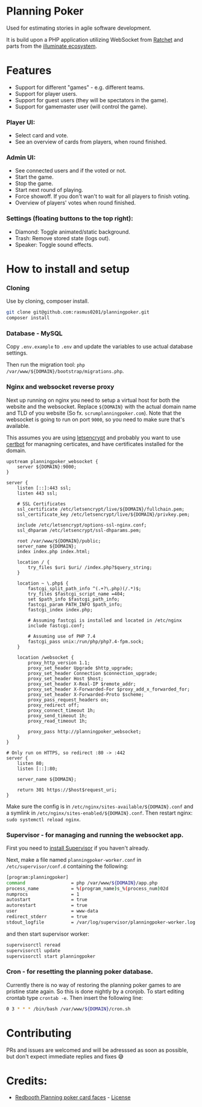 # Planning Poker

Used for estimating stories in agile software development.

It is build upon a PHP application utilizing WebSocket
from [Ratchet](https://github.com/ratchetphp/Ratchet) and parts from the [illuminate ecosystem](https://github.com/illuminate).

# Features

- Support for different "games" - e.g. different teams.
- Support for player users.
- Support for guest users (they will be spectators in the game).
- Support for gamemaster user (will control the game).

### Player UI:
- Select card and vote.
- See an overview of cards from players, when round finished.

### Admin UI:
- See connected users and if the voted or not.
- Start the game.
- Stop the game.
- Start next round of playing.
- Force showoff. If you don't wan't to wait for all players to finish voting.
- Overview of players' votes when round finished.

### Settings (floating buttons to the top right):
- Diamond: Toggle animated/static background.
- Trash: Remove stored state (logs out).
- Speaker: Toggle sound effects.

# How to install and setup


### Cloning
Use by cloning, composer install.
```bash
git clone git@github.com:rasmus0201/planningpoker.git
composer install
```


### Database - MySQL
Copy `.env.example` to `.env` and update the variables to use actual database settings.

Then run the migration tool: `php /var/www/${DOMAIN}/bootstrap/migrations.php`.


### Nginx and websocket reverse proxy
Next up running on nginx you need to setup a virtual host for both the website and the websocket. Replace `${DOMAIN}` with the actual domain name and TLD of you website (So fx. `scrumplanningpoker.com`). Note that the websocket is going to run on port `9000`, so you need to make sure that's available.

This assumes you are using [letsencrypt](https://letsencrypt.org/) and probably you want to use [certbot](https://certbot.eff.org/) for managning certicates, and have certificates installed for the domain.

```nginx
upstream planningpoker_websocket {
    server ${DOMAIN}:9000;
}

server {
    listen [::]:443 ssl;
    listen 443 ssl;

    # SSL Certificates
    ssl_certificate /etc/letsencrypt/live/${DOMAIN}/fullchain.pem;
    ssl_certificate_key /etc/letsencrypt/live/${DOMAIN}/privkey.pem;

    include /etc/letsencrypt/options-ssl-nginx.conf;
    ssl_dhparam /etc/letsencrypt/ssl-dhparams.pem;

    root /var/www/${DOMAIN}/public;
    server_name ${DOMAIN};
    index index.php index.html;

    location / {
        try_files $uri $uri/ /index.php?$query_string;
    }

    location ~ \.php$ {
        fastcgi_split_path_info ^(.+?\.php)(/.*)$;
        try_files $fastcgi_script_name =404;
        set $path_info $fastcgi_path_info;
        fastcgi_param PATH_INFO $path_info;
        fastcgi_index index.php;

        # Assuming fastcgi is installed and located in /etc/nginx
        include fastcgi.conf;

        # Assuming use of PHP 7.4
        fastcgi_pass unix:/run/php/php7.4-fpm.sock;
    }

    location /websocket {
        proxy_http_version 1.1;
        proxy_set_header Upgrade $http_upgrade;
        proxy_set_header Connection $connection_upgrade;
        proxy_set_header Host $host;
        proxy_set_header X-Real-IP $remote_addr;
        proxy_set_header X-Forwarded-For $proxy_add_x_forwarded_for;
        proxy_set_header X-Forwarded-Proto $scheme;
        proxy_pass_request_headers on;
        proxy_redirect off;
        proxy_connect_timeout 1h;
        proxy_send_timeout 1h;
        proxy_read_timeout 1h;

        proxy_pass http://planningpoker_websocket;
    }
}

# Only run on HTTPS, so redirect :80 -> :442
server {
    listen 80;
    listen [::]:80;

    server_name ${DOMAIN};

    return 301 https://$host$request_uri;
}
```

Make sure the config is in `/etc/nginx/sites-available/${DOMAIN}.conf` and a symlink in `/etc/nginx/sites-enabled/${DOMAIN}.conf`. Then restart nginx: `sudo systemctl reload nginx`.



### Supervisor - for managing and running the websocket app.
First you need to [install Supervisor](http://supervisord.org/installing.html) if you haven't already.

Next, make a file named `planningpoker-worker.conf` in `/etc/supervisor/conf.d`  containing the following:

```bash
[program:planningpoker]
command                 = php /var/www/${DOMAIN}/app.php
process_name            = %(program_name)s_%(process_num)02d
numprocs                = 1
autostart               = true
autorestart             = true
user                    = www-data
redirect_stderr         = true
stdout_logfile          = /var/log/supervisor/planningpoker-worker.log
```

and then start supervisor worker:

```bash
supervisorctl reread
supervisorctl update
supervisorctl start planningpoker
```


### Cron - for resetting the planning poker database.
Currently there is no way of restoring the planning poker games to are pristine state again. So this is done nightly by a cronjob. To start editing crontab type `crontab -e`. Then insert the following line:

```bash
0 3 * * * /bin/bash /var/www/${DOMAIN}/cron.sh
```

# Contributing
PRs and issues are welcomed and will be adresssed as soon as possible, but don't expect immediate replies and fixes :sweat_smile:

# Credits:
 - [Redbooth Planning poker card faces](https://github.com/redbooth/scrum-poker-cards) - [License](https://github.com/redbooth/scrum-poker-cards/blob/master/LICENSE)
